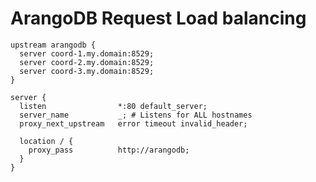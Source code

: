 # ArangoDB Request Load balancing

	

	upstream arangodb {
	  server coord-1.my.domain:8529;
	  server coord-2.my.domain:8529;
	  server coord-3.my.domain:8529;
	}
	
	server {
	  listen                *:80 default_server;
	  server_name           _; # Listens for ALL hostnames
	  proxy_next_upstream   error timeout invalid_header;
	  
	  location / {
	    proxy_pass          http://arangodb;
	  }
	}

